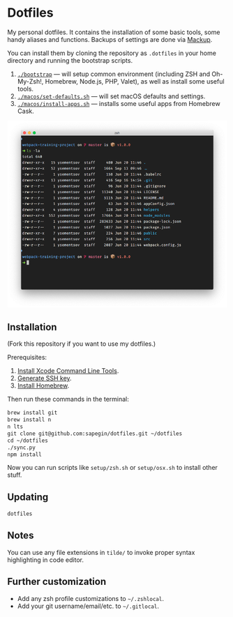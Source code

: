 # Dotfiles

My personal dotfiles. It contains the installation of some basic tools, some handy aliases and functions. Backups of settings are done via [Mackup](https://github.com/lra/mackup).

You can install them by cloning the repository as `.dotfiles` in your home directory and running the bootstrap scripts.

1. [`./bootstrap`](https://github.com/semencov/dotfiles/blob/master/bootstrap) — will setup common environment (including ZSH and Oh-My-Zsh!, Homebrew, Node.js, PHP, Valet), as well as install some useful tools.
2. [`./macos/set-defaults.sh`](https://github.com/semencov/dotfiles/blob/master/macos/set-defaults.sh) — will set macOS defaults and settings.
3. [`./macos/install-apps.sh`](https://github.com/semencov/dotfiles/blob/master/macos/install-apps.sh) — installs some useful apps from Homebrew Cask.

![screenshot](https://raw.githubusercontent.com/semencov/dotfiles/master/screenshot.png)

## Installation

(Fork this repository if you want to use my dotfiles.)

Prerequisites:

1. [Install Xcode Command Line Tools](http://railsapps.github.io/xcode-command-line-tools.html).
2. [Generate SSH key](https://help.github.com/articles/generating-ssh-keys/).
3. [Install Homebrew](http://brew.sh/).

Then run these commands in the terminal:

```
brew install git
brew install n
n lts
git clone git@github.com:sapegin/dotfiles.git ~/dotfiles
cd ~/dotfiles
./sync.py
npm install
```

Now you can run scripts like `setup/zsh.sh` or `setup/osx.sh` to install other stuff.

## Updating

```bash
dotfiles
```

## Notes

You can use any file extensions in `tilde/` to invoke proper syntax highlighting in code editor.

## Further customization

- Add any zsh profile customizations to `~/.zshlocal`.
- Add your git username/email/etc. to `~/.gitlocal`.

